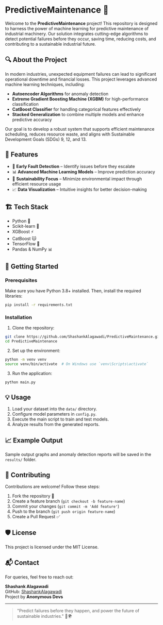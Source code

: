 # PredictiveMaintenance 🚀

Welcome to the **PredictiveMaintenance** project! This repository is designed to harness the power of machine learning for predictive maintenance of industrial machinery. Our solution integrates cutting-edge algorithms to detect potential failures before they occur, saving time, reducing costs, and contributing to a sustainable industrial future.

## 🔍 About the Project

In modern industries, unexpected equipment failures can lead to significant operational downtime and financial losses. This project leverages advanced machine learning techniques, including:

- **Autoencoder Algorithms** for anomaly detection
- **Extreme Gradient Boosting Machine (XGBM)** for high-performance classification
- **CatBoost Classifier** for handling categorical features effectively
- **Stacked Generalization** to combine multiple models and enhance predictive accuracy

Our goal is to develop a robust system that supports efficient maintenance scheduling, reduces resource waste, and aligns with Sustainable Development Goals (SDGs) 9, 12, and 13.

## 🎯 Features

- 🔧 **Early Fault Detection** – Identify issues before they escalate
- 📊 **Advanced Machine Learning Models** – Improve prediction accuracy
- 🌿 **Sustainability Focus** – Minimize environmental impact through efficient resource usage
- 📈 **Data Visualization** – Intuitive insights for better decision-making

## 🏗️ Tech Stack

- Python 🐍
- Scikit-learn 🔬
- XGBoost ⚡
- CatBoost 🐱
- TensorFlow 🔗
- Pandas & NumPy 📊

## 🚀 Getting Started

### Prerequisites

Make sure you have Python 3.8+ installed. Then, install the required libraries:

```bash
pip install -r requirements.txt
```

### Installation

1. Clone the repository:

```bash
git clone https://github.com/ShashankAlagawadi/PredictiveMaintenance.git
cd PredictiveMaintenance
```

2. Set up the environment:

```bash
python -m venv venv
source venv/bin/activate  # On Windows use `venv\Scripts\activate`
```

3. Run the application:

```bash
python main.py
```

## 💡 Usage

1. Load your dataset into the `data/` directory.
2. Configure model parameters in `config.py`.
3. Execute the main script to train and test models.
4. Analyze results from the generated reports.

## 📈 Example Output

Sample output graphs and anomaly detection reports will be saved in the `results/` folder.

## 🤝 Contributing

Contributions are welcome! Follow these steps:

1. Fork the repository 🍴
2. Create a feature branch (`git checkout -b feature-name`)
3. Commit your changes (`git commit -m 'Add feature'`)
4. Push to the branch (`git push origin feature-name`)
5. Create a Pull Request ✅

## 🛡️ License

This project is licensed under the MIT License.

## 📬 Contact

For queries, feel free to reach out:

**Shashank Alagawadi**  
GitHub: [ShashankAlagawadi](https://github.com/ShashankAlagawadi)  
Project by **Anonymous Devs**

---

> "Predict failures before they happen, and power the future of sustainable industries." 🔧🌍

